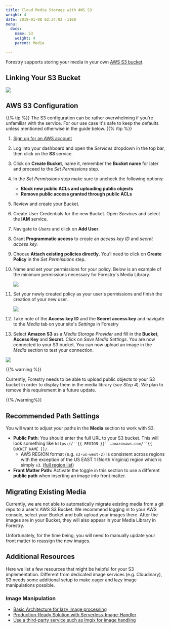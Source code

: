 ```yaml
---
title: Cloud Media Storage with AWS S3
weight: 4
date: 2019-01-08 02:34:02 -1100
menu:
  docs:
    name: S3
    weight: 4
    parent: Media

---
```

Forestry supports storing your media in your own [AWS S3 bucket](https://docs.aws.amazon.com/AmazonS3/latest/dev/UsingBucket.html).

## Linking Your S3 Bucket

![](/uploads/2019/01/s3-settings.png)

## AWS S3 Configuration

{{% tip %}} The S3 configuration can be rather overwhelming if you're unfamiliar with the service. For our use case it's safe to keep the defaults unless mentioned otherwise in the guide below. {{% /tip %}}

 1. [Sign up for an AWS account](https://portal.aws.amazon.com/billing/signup#/start)
 2. Log into your dashboard and open the _Services_ dropdown in the top bar, then click on the **S3** service.
 3. Click on **Create Bucket**, name it, remember the **Bucket name** for later and proceed to the _Set Permissions_ step.
 4. In the _Set Permissions_ step make sure to uncheck the following options:
    * **Block new public ACLs and uploading public objects**
    * **Remove public access granted through public ACLs**
 5. Review and create your Bucket.
 6. Create User Credentials for the new Bucket. Open _Services_ and select the **IAM** service.
 7. Navigate to _Users_ and click on **Add User**.
 8. Grant **Programmatic access** to create an _access key ID_ and _secret access key._
 9. Choose **Attach existing policies directly.** You'l need to click on **Create Policy** in the _Set Permissions_ step.
10. Name and set your permissions for your policy. Below is an example of the minimum permissions necessary for Forestry's Media Library.

    ![](/uploads/2019/01/policy-settings.png)
11. Set your newly created policy as your user's permissions and finish the creation of your new user.

    ![](/uploads/2019/01/permissions-new-user.png)
12. Take note of the **Access key ID** and the **Secret access key** and navigate to the _Media_ tab on your site's _Settings_ in Forestry
13. Select **Amazon** **S3** as a _Media Storage Provider_ and fill in the **Bucket**, **Access Key** and **Secret**. Click on _Save Media Settings_. You are now connected to your S3 bucket. You can now upload an image in the _Media_ section to test your connection.

![](/uploads/2019/01/s3-image.png)

{{% warning %}}

Currently, Forestry needs to be able to upload public objects to your S3 bucket in order to display them in the media library (_see Step 4_). We plan to remove this requirement in a future update.

{{% /warning%}}

## Recommended Path Settings

You will want to adjust your paths in the **Media** section to work with S3.

* **Public Path**: You should enter the full URL to your S3 bucket. This will look something like `https://``{{ REGION }}``.amazonaws.com/``{{ BUCKET_NAME }}/`.
  * AWS REGION format (e.g. `s3-us-west-2)` is consistent across regions with the exception of the US EAST 1 (North Virginia) region which is simply `s3`. ([full region list](https://docs.aws.amazon.com/general/latest/gr/rande.html))
* **Front Matter Path:** Activate the toggle in this section to use a different **public path** when inserting an image into front matter.

## Migrating Existing Media

Currently, we are not able to automatically migrate existing media from a git repo to a user's AWS S3 Bucket. We recommend logging in to your AWS console, select your Bucket and bulk upload your images there. After the images are in your Bucket, they will also appear in your Media Library in Forestry.

Unfortunately, for the time being, you will need to manually update your front matter to reassign the new images.

## Additional Resources

Here we list a few resources that might be helpful for your S3 implementation. Different from dedicated image services (e.g. Cloudinary), S3 needs some additional setup to make eager and lazy image manipulations possible.

### Image Manipulation

* [Basic Architecture for lazy image processing](https://aws.amazon.com/blogs/compute/resize-images-on-the-fly-with-amazon-s3-aws-lambda-and-amazon-api-gateway/)
* [Production-Ready Solution with Serverless-Image-Handler](https://aws.amazon.com/answers/web-applications/serverless-image-handler/)
* [Use a third-party service such as Imgix for image handling](https://docs.imgix.com/setup/serving-images)